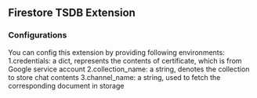 ## Firestore TSDB Extension

### Configurations

You can config this extension by providing following environments:
1.credentials: a dict, represents the contents of certificate, which is from Google service account
2.collection_name: a string, denotes the collection to store chat contents
3.channel_name: a string, used to fetch the corresponding document in storage
